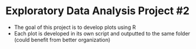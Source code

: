 # Exploratory Data Analysis Project #2

- The goal of this project is to develop plots using R
- Each plot is developed in its own script and outputted to the same folder (could benefit from better organization)